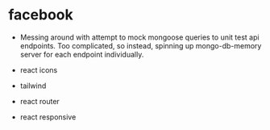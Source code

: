 # facebook

- Messing around with attempt to mock mongoose queries to unit test api endpoints. Too complicated, so instead, spinning up mongo-db-memory server for each endpoint individually.

- react icons
- tailwind
- react router
- react responsive
